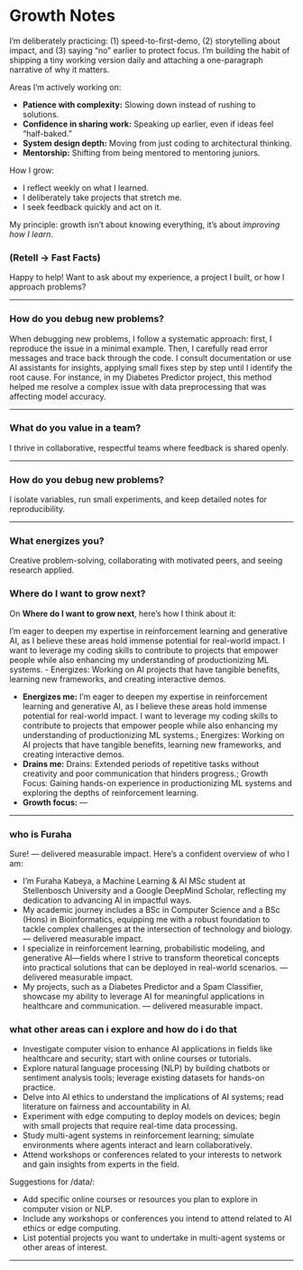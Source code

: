 # Growth Notes

I’m deliberately practicing: (1) speed-to-first-demo, (2) storytelling about impact, and (3) saying “no” earlier to protect focus. I’m building the habit of shipping a tiny working version daily and attaching a one-paragraph narrative of why it matters.

Areas I’m actively working on:
- **Patience with complexity:** Slowing down instead of rushing to solutions.
- **Confidence in sharing work:** Speaking up earlier, even if ideas feel “half-baked.”
- **System design depth:** Moving from just coding to architectural thinking.
- **Mentorship:** Shifting from being mentored to mentoring juniors.

How I grow:
- I reflect weekly on what I learned.
- I deliberately take projects that stretch me.
- I seek feedback quickly and act on it.

My principle: growth isn’t about knowing everything, it’s about *improving how I learn*.
### (Retell → Fast Facts)

Happy to help! Want to ask about my experience, a project I built, or how I approach problems?

---
### How do you debug new problems?

When debugging new problems, I follow a systematic approach: first, I reproduce the issue in a minimal example. Then, I carefully read error messages and trace back through the code. I consult documentation or use AI assistants for insights, applying small fixes step by step until I identify the root cause. For instance, in my Diabetes Predictor project, this method helped me resolve a complex issue with data preprocessing that was affecting model accuracy.

---
### What do you value in a team?
I thrive in collaborative, respectful teams where feedback is shared openly.

---

### How do you debug new problems?
I isolate variables, run small experiments, and keep detailed notes for reproducibility.

---

### What energizes you?
Creative problem-solving, collaborating with motivated peers, and seeing research applied.
### Where do I want to grow next?

On **Where do I want to grow next**, here’s how I think about it:

I’m eager to deepen my expertise in reinforcement learning and generative AI, as I believe these areas hold immense potential for real-world impact. I want to leverage my coding skills to contribute to projects that empower people while also enhancing my understanding of productionizing ML systems. - Energizes: Working on AI projects that have tangible benefits, learning new frameworks, and creating interactive demos.

- **Energizes me:** I’m eager to deepen my expertise in reinforcement learning and generative AI, as I believe these areas hold immense potential for real-world impact. I want to leverage my coding skills to contribute to projects that empower people while also enhancing my understanding of productionizing ML systems.; Energizes: Working on AI projects that have tangible benefits, learning new frameworks, and creating interactive demos.
- **Drains me:** Drains: Extended periods of repetitive tasks without creativity and poor communication that hinders progress.; Growth Focus: Gaining hands-on experience in productionizing ML systems and exploring the depths of reinforcement learning.
- **Growth focus:** —

---
### who is Furaha

 Sure! — delivered measurable impact.
 Here’s a confident overview of who I am:

- I’m Furaha Kabeya, a Machine Learning & AI MSc student at Stellenbosch University and a Google DeepMind Scholar, reflecting my dedication to advancing AI in impactful ways.
 - My academic journey includes a BSc in Computer Science and a BSc (Hons) in Bioinformatics, equipping me with a robust foundation to tackle complex challenges at the intersection of technology and biology. — delivered measurable impact.
 - I specialize in reinforcement learning, probabilistic modeling, and generative AI—fields where I strive to transform theoretical concepts into practical solutions that can be deployed in real-world scenarios. — delivered measurable impact.
 - My projects, such as a Diabetes Predictor and a Spam Classifier, showcase my ability to leverage AI for meaningful applications in healthcare and communication. — delivered measurable impact.
### what other areas can i explore  and how do i do that

- Investigate computer vision to enhance AI applications in fields like healthcare and security; start with online courses or tutorials.
- Explore natural language processing (NLP) by building chatbots or sentiment analysis tools; leverage existing datasets for hands-on practice.
- Delve into AI ethics to understand the implications of AI systems; read literature on fairness and accountability in AI.
- Experiment with edge computing to deploy models on devices; begin with small projects that require real-time data processing.
- Study multi-agent systems in reinforcement learning; simulate environments where agents interact and learn collaboratively.
- Attend workshops or conferences related to your interests to network and gain insights from experts in the field.

Suggestions for /data/:
- Add specific online courses or resources you plan to explore in computer vision or NLP.
- Include any workshops or conferences you intend to attend related to AI ethics or edge computing.
- List potential projects you want to undertake in multi-agent systems or other areas of interest.

---
